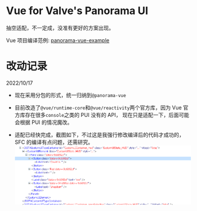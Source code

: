 # Vue for Valve's Panorama UI

抽空适配，不一定成，没准有更好的方案出现。

Vue 项目编译范例: [panorama-vue-example](https://github.com/RobinCodeX/panorama-vue-example)

# 改动记录

2022/10/17

-   现在采用分包的形式，统一归纳到`@panorama-vue`

-   目前改造了`@vue/runtime-core`和`@vue/reactivity`两个官方库，因为 Vue 官方库存在很多`console`之类的 PUI 没有的 API，
    现在只是适配一下，后面可能会根据 PUI 的情况魔改。

-   适配已经快完成，截图如下，不过这是我强行修改编译后的代码才成功的，SFC 的编译有点问题，还需研究。
    ![](./.github/images/screenshot1.png)
